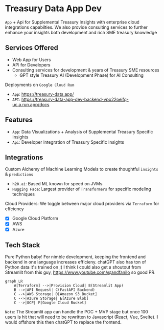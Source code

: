 # Treasury Data App Dev
`App` + Api for Supplemental Treasury Insights with enterprise cloud integrations capabilties. We also provide consulting services to further enhance your insights both development and rich SME treasury knowledge

## Services Offered
- Web App for Users
- API for Developers
- Consulting services for development & years of Treasury SME resources
    - GPT style Treasury AI (Development Phase) for AI Consulting

Deployments on `Google Cloud Run`
- `App`: https://treasury-data.app/
- `API`: https://treasury-data-app-dev-backend-ypo22oeifq-uc.a.run.app/docs

## Features
- `App`: Data Visualizations + Analysis of Supplemental Treasury Specific Insights
- `Api`: Developer Integration of Treasury Specific Insights

## Integrations
Custom Alchemy of Machine Learning Models to create thoughtful `insights` & `predictions`
- `h20.ai`: Based ML known for speed on JVMs
- `Hugging Face`: Largest provider of `Transformers` for specific modeling techniques

Cloud Providers: We toggle between major cloud providers via `Terraform` for effciency
- [x] Google Cloud Platform
- [x] AWS
- [x] Azure

## Tech Stack

Pure Python baby! For nimble development, keeping the frontend and backend in one language increases efficieny. chatGPT also has ton of Python data it's trained on ;) I think I could also get a shoutout from Streamlit from this guy, https://www.youtube.com/@andfanilo so good PR.

```mermaid
graph LR
    A[Terraform] -->|Provision Cloud| B(Streamlit App)
    B -->|API Request| C(FastAPI Backend)
    C -->|AWS Storage| D[Amazon S3 Bucket]
    C -->|Azure Storage| E[Azure Blob]
    C -->|GCP| F[Google Cloud Bucket]
```

`Note`: The Streamlit app can handle the POC + MVP stage but once 100 users is hit that will need to be rewritten to Javascript (React, Vue, Svelte). I would offshore this then chatGPT to replace the frontend. 
